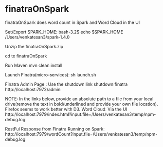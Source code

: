 # finatraOnSpark
finatraOnSpark does word count in Spark and Word Cloud in the UI


Set/Export SPARK_HOME:
bash-3.2$ echo $SPARK_HOME
/Users/venkatesan3/spark-1.4.0

Unzip the finatraOnSpark.zip

cd to finatraOnSpark

Run Maven 
mvn clean install

Launch Finatra(micro-services):
sh launch.sh

Finatra Admin Page : Use the shutdown link shutdown finatra
http://localhost:7972/admin

NOTE: In the links below, provide an absolute path to a file from your local drive(remove the text in bold/underlined and provide your own file location). Firefox seems to work better with D3.
Word Cloud: Via the UI 
http://localhost:7979/index.html?input.file=/Users/venkatesan3/temp/npm-debug.log

RestFul Response from Finatra Running on Spark:
http://localhost:7979/wordCount?input.file=/Users/venkatesan3/temp/npm-debug.log

